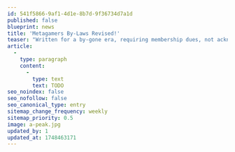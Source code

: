 ```yaml
---
id: 541f5866-9af1-4d1e-8b7d-9f36734d7a1d
published: false
blueprint: news
title: 'Metagamers By-Laws Revised!'
teaser: "Written for a by-gone era, requiring membership dues, not acknowledging the existence of the Membership Director (a mandatory officer position for RSOs). The By-Laws need some updating, here's what we've done!"
article:
  -
    type: paragraph
    content:
      -
        type: text
        text: TODO
seo_noindex: false
seo_nofollow: false
seo_canonical_type: entry
sitemap_change_frequency: weekly
sitemap_priority: 0.5
image: a-peak.jpg
updated_by: 1
updated_at: 1748463171
---
```

